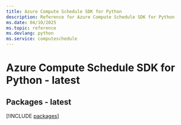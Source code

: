 ```yaml
---
title: Azure Compute Schedule SDK for Python
description: Reference for Azure Compute Schedule SDK for Python
ms.date: 04/10/2025
ms.topic: reference
ms.devlang: python
ms.service: computeschedule
---
```

# Azure Compute Schedule SDK for Python - latest
## Packages - latest
[!INCLUDE [packages](compute-schedule-index.md)]